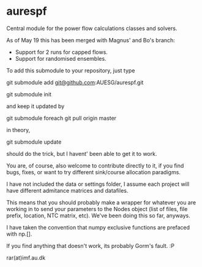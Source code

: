 aurespf
========

Central module for the power flow calculations classes and solvers.

As of May 19 this has been merged with Magnus' and Bo's branch:
- Support for 2 runs for capped flows.
- Support for randomised ensembles.

To add this submodule to your repository, just type

git submodule add git@github.com:AUESG/aurespf.git 

git submodule init

and keep it updated by 

git submodule foreach git pull origin master

in theory,

git submodule update

should do the trick, but I havent' been able to get it to work.

You are, of course, also welcome to contribute directly to it, if you find bugs, fixes, or want to try different sink/course allocation paradigms.

I have not included the data or settings folder, I assume each project will have different admitance matrices and datafiles.

This means that you should probably make a wrapper for whatever you are working in to send your parameters to the Nodes object (list of files, file prefix, location, NTC matrix, etc). We've been doing this so far, anyways.

I have taken the convention that numpy exclusive functions are prefaced with np.[].

If you find anything that doesn't work, its probably Gorm's fault. :P

rar(at)imf.au.dk
